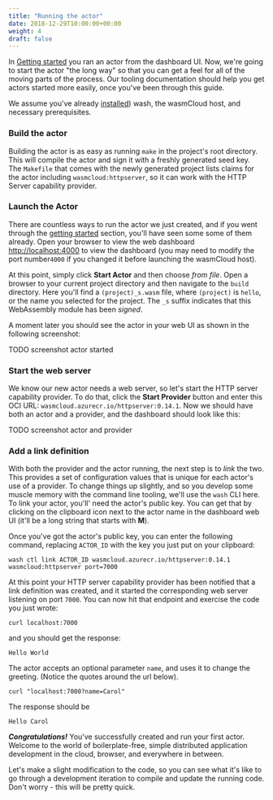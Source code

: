 ```yaml
---
title: "Running the actor"
date: 2018-12-29T10:00:00+00:00
weight: 4
draft: false
---
```


In [Getting started](/overview/getting-started) you ran an actor from the dashboard UI. Now, we're going to start the actor "the long way" so that you can get a feel for all of the moving parts of the process. Our tooling documentation should help you get actors started more easily, once you've been through this guide.

We assume you've already [installed](../../../overview/installation)) wash, the wasmCloud host, and necessary prerequisites.

### Build the actor

Building the actor is as easy as running `make` in the project's root directory. This will compile the actor and sign it with a freshly generated seed key. The `Makefile` that comes with the newly generated project lists claims for the actor including `wasmcloud:httpserver`, so it can work with the HTTP Server capability provider.

### Launch the Actor

There are countless ways to run the actor we just created, and if you went through the [getting started](../../../overview/getting-started) section, you'll have seen some some of them already. Open your browser to view the web dashboard  [http://localhost:4000](http://localhost:4000) to view the dashboard (you may need to modify the port number`4000` if you changed it before launching the wasmCloud host).

At this point, simply click **Start Actor** and then choose _from file_. Open a browser to your current project directory and then navigate to the `build` directory. Here you'll find a `(project)_s.wasm` file, where `(project)` is `hello`, or the name you selected for the project. The `_s` suffix indicates that this WebAssembly module has been _signed_.

A moment later you should see the actor in your web UI as shown in the following screenshot:

TODO screenshot actor started

### Start the web server

We know our new actor needs a web server, so let's start the HTTP server capability provider. To do that, click the **Start Provider** button and enter this OCI URL:  `wasmcloud.azurecr.io/httpserver:0.14.1`. Now we should have both an actor and a provider, and the dashboard should look like this:

TODO screenshot actor and provider

### Add a link definition

With both the provider and the actor running, the next step is to _link_ the two. This provides a set of configuration values that is unique for each actor's use of a provider. To change things up slightly, and so you develop some muscle memory with the command line tooling, we'll use the `wash` CLI here. To link your actor, you'll' need the actor's public key. You can get that by clicking on the clipboard icon next to the actor name in the dashboard web UI (it'll be a long string that starts with **M**).

Once you've got the actor's public key, you can enter the following command, replacing `ACTOR_ID` with the key you just put on your clipboard: 

```
wash ctl link ACTOR_ID wasmcloud.azurecr.io/httpserver:0.14.1 wasmcloud:httpserver port=7000

```

At this point your HTTP server capability provider has been notified that a link definition was created, and it started the corresponding web server listening on port `7000`. You can now hit that endpoint and exercise the code you just wrote:

```
curl localhost:7000
```
and you should get the response:

```
Hello World
```

The actor accepts an optional parameter `name`, and uses it to change the greeting. (Notice the quotes around the url below).

```
curl "localhost:7000?name=Carol"
```

The response should be

```
Hello Carol
```


_**Congratulations!**_ You've successfully created and run your first actor. Welcome to the world of boilerplate-free, simple distributed application development in the cloud, browser, and everywhere in between.


Let's make a slight modification to the code, so you can see what it's like to go through a development iteration to compile and update the running code. Don't worry - this will be pretty quick.
